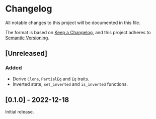 # Changelog

All notable changes to this project will be documented in this file.

The format is based on [Keep a Changelog](https://keepachangelog.com/en/1.0.0/),
and this project adheres to [Semantic Versioning](https://semver.org/spec/v2.0.0.html).

## [Unreleased]

### Added

- Derive `Clone`, `PartialEq` and `Eq` traits.
- Inverted state, `set_inverted` and `is_inverted` functions.

## [0.1.0] - 2022-12-18

Initial release.
